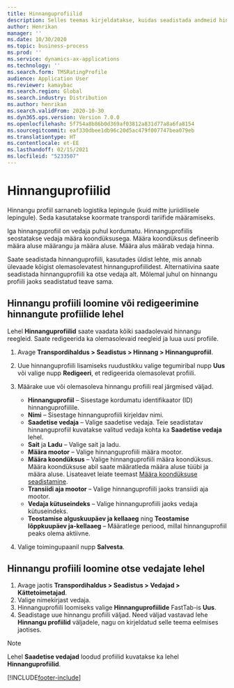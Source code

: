 ```yaml
---
title: Hinnanguprofiilid
description: Selles teemas kirjeldatakse, kuidas seadistada andmeid hinnangu gruppidele.
author: Henrikan
manager: ''
ms.date: 10/30/2020
ms.topic: business-process
ms.prod: ''
ms.service: dynamics-ax-applications
ms.technology: ''
ms.search.form: TMSRatingProfile
audience: Application User
ms.reviewer: kamaybac
ms.search.region: Global
ms.search.industry: Distribution
ms.author: henrikan
ms.search.validFrom: 2020-10-30
ms.dyn365.ops.version: Version 7.0.0
ms.openlocfilehash: 5f754a8b86b0d369af03812a831d77a8a6fa8154
ms.sourcegitcommit: eaf330dbee1db96c20d5ac479f007747bea079eb
ms.translationtype: HT
ms.contentlocale: et-EE
ms.lasthandoff: 02/15/2021
ms.locfileid: "5233507"
---
```

# <a name="rating-profiles"></a>Hinnanguprofiilid

Hinnangu profiil sarnaneb logistika lepingule (kuid mitte juriidilisele lepingule). Seda kasutatakse koormate transpordi tariifide määramiseks. 

Iga hinnanguprofiil on vedaja puhul kordumatu. Hinnanguprofiilis seostatakse vedaja määra koondüksusega. Määra koondüksus defineerib määra aluse määrangu ja määra aluse. Määra alus määrab vedaja hinna.

Saate seadistada hinnanguprofiili, kasutades üldist lehte, mis annab ülevaade kõigist olemasolevatest hinnanguprofiilidest. Alternatiivina saate seadistada hinnanguprofiili ka otse vedaja alt. Mõlemal juhul on hinnangu profiili jaoks seadistatud teave sama.

## <a name="create-or-edit-a-rating-profile-on-the-rating-profiles-page"></a>Hinnangu profiili loomine või redigeerimine hinnangute profiilide lehel

Lehel **Hinnanguprofiilid** saate vaadata kõiki saadaolevaid hinnangu reegleid. Saate redigeerida ka olemasolevaid reegleid ja luua uusi profiile.

1. Avage **Transpordihaldus \> Seadistus \> Hinnang \> Hinnanguprofiil**.
1. Uue hinnanguprofiili lisamiseks ruudustikku valige tegumiribal nupp **Uus** või valige nupp **Redigeeri**, et redigeerida olemasolevat profiili.
1. Määrake uue või olemasoleva hinnangu profiili real järgmised väljad.

    - **Hinnanguprofiil** – Sisestage kordumatu identifikaator (ID) hinnanguprofiilile.
    - **Nimi** – Sisestage hinnanguprofiili kirjeldav nimi.
    - **Saadetise vedaja** – Valige saadetise vedaja. Teie seadistatav hinnanguprofiil kuvatakse valitud vedaja kohta ka **Saadetise vedaja** lehel.
    - **Sait** ja **Ladu** – Valige sait ja ladu.
    - **Määra mootor** – Valige hinnanguprofiili määra mootor.
    - **Määra koondüksus** – Valige hinnanguprofiili määra koondüksus. Määra koondüksuse abil saate määratleda määra aluse tüübi ja määra aluse. Lisateavet leiate teemast [Määra koondüksuse seadistamine](set-up-rate-masters.md).
    - **Transiidi aja mootor** – Valige hinnanguprofiili jaoks transiidi aja mootor.
    - **Vedaja kütuseindeks** – Valige hinnanguprofiili jaoks vedaja kütuseindeks.
    - **Teostamise alguskuupäev ja kellaaeg** ning **Teostamise lõppkuupäev ja-kellaaeg** – Määratlege periood, millal hinnanguprofiil peaks olema aktiivne.

1. Valige toimingupaanil nupp **Salvesta**.

## <a name="create-a-rating-profile-directly-on-the-shipping-carriers-page"></a>Hinnangu profiili loomine otse vedajate lehel

1. Avage jaotis **Transpordihaldus \> Seadistus \> Vedajad \> Kättetoimetajad**.
1. Valige nimekirjast vedaja.
1. Hinnanguprofiili loomiseks valige **Hinnanguprofiilide** FastTab-is **Uus**.
1. Seadistage uue hinnangu profiili väljad. Need väljad vastavad lehe **Hinnangu profiilid** väljadele, nagu on kirjeldatud selle teema eelmises jaotises.

> [!NOTE]
> Lehel **Saadetise vedajad** loodud profiilid kuvatakse ka lehel **Hinnanguprofiilid**.


[!INCLUDE[footer-include](../../../includes/footer-banner.md)]